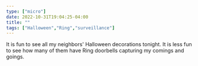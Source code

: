 ```yaml
---
type: ["micro"]
date: 2022-10-31T19:04:25-04:00
title: ""
tags: ["Halloween","Ring","surveillance"]
---
```

It is fun to see all my neighbors' Halloween decorations tonight. It is less fun to see how many of them have Ring doorbells capturing my comings and goings.
